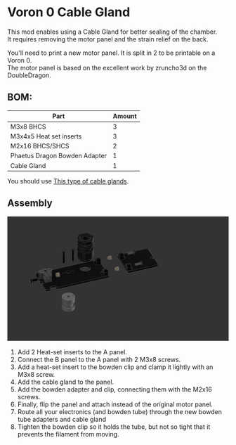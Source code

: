 # Voron 0 Cable Gland
This mod enables using a Cable Gland for better sealing of the chamber.  
It requires removing the motor panel and the strain relief on the back.

You'll need to print a new motor panel. It is split in 2 to be printable on a Voron 0.  
The motor panel is based on the excellent work by zruncho3d on the DoubleDragon.

## BOM:

| Part                          | Amount |
|-------------------------------|--------|
| M3x8 BHCS                     | 3      |
| M3x4x5 Heat set inserts       | 3      |
| M2x16 BHCS/SHCS               | 2      |
| Phaetus Dragon Bowden Adapter | 1      |
| Cable Gland                   | 1      |

You should use [This type of cable glands](https://www.amazon.com/gp/product/B077R1RT2T).


## Assembly
![A GIF of the Assembly process](./Photos/Assembly.gif)

1. Add 2 Heat-set inserts to the A panel.
2. Connect the B panel to the A panel with 2 M3x8 screws.
3. Add a heat-set insert to the bowden clip and clamp it lightly with an M3x8 screw.
4. Add the cable gland to the panel.
5. Add the bowden adapter and clip, connecting them with the M2x16 screws.
6. Finally, flip the panel and attach instead of the original motor panel.
7. Route all your electronics (and bowden tube) through the new bowden tube adapters and cable gland
8. Tighten the bowden clip so it holds the tube, but not so tight that it prevents the filament from moving.